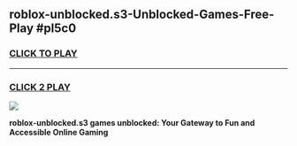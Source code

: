 
## roblox-unblocked.s3-Unblocked-Games-Free-Play #pl5c0
<h3>
<a href="https://us.freeplayer.one?title=roblox-unblocked.s3&ref=9M">CLICK TO PLAY</a></h3>
<hr>

<h3>
<a href="https://us.freeplayer.one?title=roblox-unblocked.s3&ref=9M">CLICK 2 PLAY</a>
  
</h3>

<a href="https://us.freeplayer.one?title=roblox-unblocked.s3&ref=9M"><img src="https://clearcache.store/games.png"></a>


**roblox-unblocked.s3 games unblocked: Your Gateway to Fun and Accessible Online Gaming**

